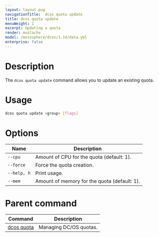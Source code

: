 ```yaml
---
layout: layout.pug
navigationTitle:  dcos quota update
title: dcos quota update
menuWeight: 1
excerpt: Updating a quota
render: mustache
model: /mesosphere/dcos/1.14/data.yml
enterprise: false
---
```



# Description

The `dcos quota update` command allows you to update an existing quota.

# Usage

```bash
dcos quota update <group> [flags]
```

# Options

| Name |  Description |
|---------|-------------|
| `--cpu`     | Amount of CPU for the quota (default: 1). |
| `--force` | Force the quota creation. |
| `--help, h`     | Print usage. |
| `--mem`     | Amount of memory for the quota (default: 1). |

# Parent command

| Command | Description |
|---------|-------------|
| [dcos quota](/mesosphere/dcos/1.14/cli/command-reference/dcos-quota/)   | Managing DC/OS quotas. |
